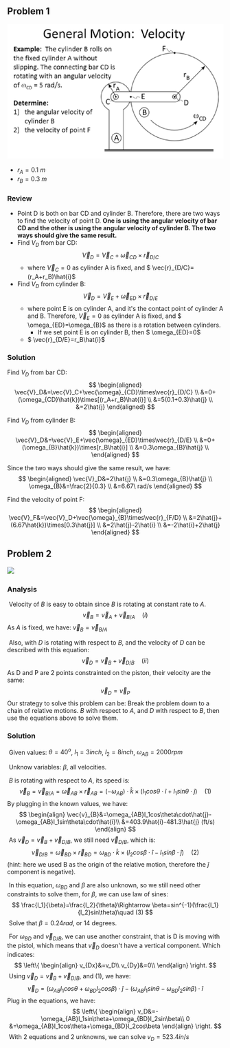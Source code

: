 ## Problem 1

![image-20231107195436910](./Screenshot%202023-11-09%20183754.png)
- $r_{A} = 0.1\ m$
- $r_{B} = 0.3\ m$

### Review

- Point D is both on bar CD and cylinder B. Therefore, there are two ways to find the velocity of point D. **One is using the angular velocity of bar CD and the other is using the angular velocity of cylinder B. The two ways should give the same result.**
- Find $V_D$ from bar CD: $$\vec{V}_D=\vec{V}_C+\vec{\omega}_{CD}\times\vec{r}_{D/C}$$
  - where $\vec{V}_C=0$ as cylinder A is fixed, and $ \vec{r}_{D/C}=(r_A+r_B)\hat{i}$
- Find $V_D$ from cylinder B: $$\vec{V}_D=\vec{V}_E+\vec{\omega}_{ED}\times\vec{r}_{D/E}$$
  - where point E is on cylinder A, and it's the contact point of cylinder A and B. Therefore, $\vec{V}_E=0$ as cylinder A is fixed, and $ \omega_{ED}=\omega_{B}$ as there is a rotation between cylinders.
    - If we set point E is on cylinder B, then $ \omega_{ED}=0$
  - $ \vec{r}_{D/E}=r_B\hat{i}$

<div style="page-break-after: always;"></div>


### Solution

Find $V_D$ from bar CD: 
$$
\begin{aligned}
\vec{V}_D&=\vec{V}_C+\vec{\omega}_{CD}\times\vec{r}_{D/C} \\
&=0+(\omega_{CD}\hat{k})\times[(r_A+r_B)\hat{i}] \\
&=5(0.1+0.3)\hat{j} \\
&=2\hat{j}
\end{aligned}
$$

Find $V_D$ from cylinder B:
$$
\begin{aligned}
\vec{V}_D&=\vec{V}_E+\vec{\omega}_{ED}\times\vec{r}_{D/E} \\
&=0+(\omega_{B}\hat{k})\times[r_B\hat{i}] \\
&=0.3\omega_{B}\hat{j} \\
\end{aligned}
$$

Since the two ways should give the same result, we have:
$$
\begin{aligned}
\vec{V}_D&=2\hat{j} \\
&=0.3\omega_{B}\hat{j} \\
\omega_{B}&=\frac{2}{0.3} \\
&=6.67\ rad/s
\end{aligned}
$$

Find the velocity of point F: 
$$
\begin{aligned}
\vec{V}_F&=\vec{V}_D+\vec{\omega}_{B}\times\vec{r}_{F/D} \\
&=2\hat{j}+(6.67\hat{k})\times[0.3\hat{j}] \\
&=2\hat{j}-2\hat{i} \\
&=-2\hat{i}+2\hat{j}
\end{aligned}
$$

<!-- page segamentation -->
<div style="page-break-after: always;"></div>

## Problem 2

![](D:\UWM\Dynamics_TA\Discussion_6_2_Sol\Problem2.png)

### Analysis

​	Velocity of $B$ is easy to obtain since $B$ is rotating at constant rate to $A$. 
$$
\vec{v}_B = \vec{v}_A +\vec{v}_{B/A}\quad (i)
$$
​	As $A$ is fixed, we have: $\vec{v}_B = \vec{v}_{B/A}$

​	Also, with $D$ is rotating with respect to $B$, and the velocity of $D$ can be described with this equation:
$$
\vec{v}_D = \vec{v}_B + \vec{v}_{D/B}\quad (ii)
$$
​	As D and P are 2 points constrainted on the piston, their velocity are the same:
$$
\vec{v}_D=\vec{v}_P
$$
​	Our strategy to solve this problem can be: Break the problem down to a chain of relative motions. $B$ with respect to $A$, and $D$ with respect to $B$, then use the equations above to solve them.

<!-- page segamentation -->

<div style="page-break-after: always;"></div>

### Solution

​	Given values: $\theta=40^o$, $l_1=3inch$, $l_2=8inch$, $\omega_{AB}=2000rpm$

​	Unknow variables: $\beta$, all velocities.

​	$B$ is rotating with respect to $A$, its speed is:
$$
\vec{v}_B=\vec{v}_{B/A}=\vec\omega_{AB}\times\vec{r}_{AB}=(-\omega_{AB})\cdot\hat{k}\times(l_1cos\theta\cdot\hat{i}+l_1sin\theta\cdot\hat{j})\quad (1)
$$
​	By plugging in the known values, we have:
$$
\begin{align}
\vec{v}_{B}&=\omega_{AB}l_1cos\theta\cdot\hat{j}-\omega_{AB}l_1sin\theta\cdot\hat{i}\\
&=403.9\hat{i}-481.3\hat{j} (ft/s)
\end{align}
$$
​	As $\vec{v}_D = \vec{v}_B + \vec{v}_{D/B}$, we still need $\vec{v}_{D/B}$, which is:
$$
\vec{v}_{D/B}=\vec\omega_{BD}\times\vec{r}_{BD}=\omega_{BD}\cdot\hat{k}\times(l_2cos\beta\cdot\hat{i}-l_1sin\beta\cdot\hat{j}) \quad (2)
$$
​	(hint: here we used B as the origin of the relative motion, therefore the $\hat{j}$ component is negative).

​	In this equation, $\omega_{BD}$ and $\beta$ are also unknown, so we still need other constraints to solve them, for $\beta$, we can use law of sines:
$$
\frac{l_1}{\beta}=\frac{l_2}{\theta}\Rightarrow \beta=sin^{-1}(\frac{l_1}{l_2}sin\theta)\quad (3)
$$
​	Solve that $\beta = 0.24rad$, or 14 degrees.

​	For $\omega_{BD}$ and $\vec{v}_{D/B}$, we can use another constraint, that is D is moving with the pistol, which means that $\vec{v}_{D}$ doesn't have a vertical component. Which indicates:
$$
\left\{
\begin{align}
v_{Dx}&=v_D\\
v_{Dy}&=0\\
\end{align}
\right.
$$
​	Using $\vec{v}_D = \vec{v}_B + \vec{v}_{D/B}$, and $(1)$, we have:
$$
\vec{v}_{D}=(\omega_{AB}l_1cos\theta+\omega_{BD}l_2cos\beta)\cdot\hat{j}-(\omega_{AB}l_1sin\theta-\omega_{BD}l_2sin\beta)\cdot\hat{i}
$$
​	Plug in the equations, we have:
$$
\left\{
\begin{align}
v_D&=-\omega_{AB}l_1sin\theta+\omega_{BD}l_2sin\beta\\
0  &=\omega_{AB}l_1cos\theta+\omega_{BD}l_2cos\beta
\end{align}
\right.
$$
​	With 2 equations and 2 unknowns, we can solve $v_D=523.4in/s$